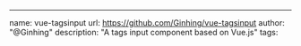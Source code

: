 ---
name: vue-tagsinput
url: https://github.com/Ginhing/vue-tagsinput
author: "@Ginhing"
description: "A tags input component based on Vue.js"
tags: